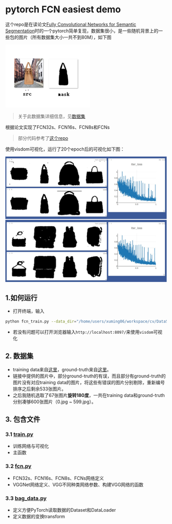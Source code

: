 # pytorch FCN easiest demo


这个repo是在读论文[Fully Convolutional Networks for Semantic Segmentation](http://arxiv.org/abs/1411.4038)时的一个pytorch简单复现，数据集很小，是一些随机背景上的一些包的图片（所有数据集大小一共不到80M），如下图

![数据集示意图](../../../docs/task.png)

> 关于此数据集详细信息，见[数据集](#数据集)

根据论文实现了FCN32s、FCN16s、FCN8s和FCNs

>部分代码参考了[这个repo](https://github.com/wkentaro/pytorch-fcn)

使用visdom可视化，运行了20个epoch后的可视化如下图：

![可视化1](../../../docs/vis1.jpg)
![可视化2](../../../docs/vis2.jpg)


## 1.如何运行


* 打开终端，输入
```sh
python fcn_train.py --data_dir="/home/users/xuming06/workspace/cv/DataSet/bag"
```
* 若没有问题可以打开浏览器输入`http://localhost:8097/`来使用`visdom`可视化



## 2. 数据集

* training data来自[这里](https://github.com/yunlongdong/FCN-pytorch-easiest/tree/master/last)，ground-truth来自[这里](https://github.com/yunlongdong/FCN-pytorch-easiest/tree/master/last_msk)。
* 链接中提供的图片中，部分ground-truth的有误，而且部分有ground-truth的图片没有对应training data的图片，将这些有错误的图片分别剔除，重新编号排序之后剩余533张图片。
* 之后我随机选取了67张图片**旋转180度**，一共在training data和ground-truth分别凑够600张图片（0.jpg ~ 599.jpg）。


## 3. 包含文件

### 3.1 [train.py](train.py)

* 训练网络与可视化
* 主函数

### 3.2 [fcn.py](fcn.py)

* FCN32s、FCN16s、FCN8s、FCNs网络定义
* VGGNet网络定义、VGG不同种类网络参数、构建VGG网络的函数

### 3.3 [bag_data.py](bag_data.py)

* 定义方便PyTorch读取数据的Dataset和DataLoader
* 定义数据的变换transform